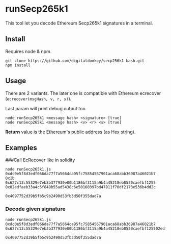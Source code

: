 runSecp265k1
============

This tool let you decode Ethereum Secp265k1 signatures in a terminal. 

## Install 
Requires node & npm.

```
git clone https://github.com/digitaldonkey/secp256k1-bash.git
npm install 
```

## Usage
There are 2 variants. The later one is compatible with Ethereum ecrecover (`ecrecover(msgHash, v, r, s)`). 

Last param will print debug output too. 

```
node runSecp265k1 <message hash> <signature> [true]
node runSecp265k1 <message hash> <v> <r> <s> [true]
```

**Return** value is the Ethereum's public address (as Hex string).

## Examples 

###Call EcRecover like in solidity
```
node runSecp265k1.js 0xdc0e5f8d3edf066da77f7a5664ca95fc75854567901aca68abb36987a46021b7 0x1b 0x627c13c55329e7eb3b377930e00b1186bf3115a9b4a45218eb8530caefbf1255 0x02edfaeb33a4c5f848b55ad5438c6e50160397bd47811f70df2173e536b4dd2c
```

`0x4097752d39b5fb5c9b2490d53fb3d50f355dad7a`

### Decode given signature
```
node runSecp265k1.js 0xdc0e5f8d3edf066da77f7a5664ca95fc75854567901aca68abb36987a46021b7 0x627c13c55329e7eb3b377930e00b1186bf3115a9b4a45218eb8530caefbf125502edfaeb33a4c5f848b55ad5438c6e50160397bd47811f70df2173e536b4dd2c1b
```

`0x4097752d39b5fb5c9b2490d53fb3d50f355dad7a`


